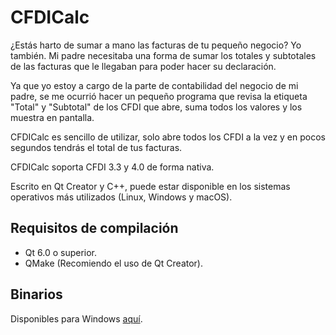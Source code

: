 # CFDICalc

¿Estás harto de sumar a mano las facturas de tu pequeño negocio? Yo también. Mi padre necesitaba una forma de sumar los totales y subtotales de las facturas que le llegaban para poder hacer su declaración.

Ya que yo estoy a cargo de la parte de contabilidad del negocio de mi padre, se me ocurrió hacer un pequeño programa que revisa la etiqueta "Total" y "Subtotal" de los CFDI que abre, suma todos los valores y los muestra en pantalla.

CFDICalc es sencillo de utilizar, solo abre todos los CFDI a la vez y en pocos segundos tendrás el total de tus facturas.

CFDICalc soporta CFDI 3.3 y 4.0 de forma nativa.

Escrito en Qt Creator y C++, puede estar disponible en los sistemas operativos más utilizados (Linux, Windows y macOS).

## Requisitos de compilación

 - Qt 6.0 o superior.
 - QMake (Recomiendo el uso de Qt Creator).
## Binarios
Disponibles para Windows [aquí](https://github.com/Gargadon/CFDICalc/releases).

